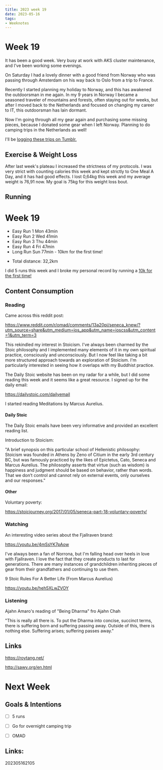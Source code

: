 ```yaml
---
title: 2023 week 19
date: 2023-05-16
tags:
- Weeknotes
---
```


# Week 19

It has been a good week. Very busy at work with AKS cluster maintenance, and I've been working some evenings. 

On Saturday I had a lovely dinner with a good friend from Norway who was passing through Amsterdam on his way back to Oslo from a trip to France. 

Recently I started planning my holiday to Norway, and this has awakened the outdoorsman in me again. In my 9 years in Norway I became a seasoned traveler of mountains and forests, often staying out for weeks, but after I moved back to the Netherlands and focused on changing my career to IT, this outdoorsman has lain dormant. 

Now I'm going through all my gear again and purchasing some missing pieces, because I donated some gear when I left Norway. Planning to do camping trips in the Netherlands as well!

I'll be [logging these trips on Tumblr.](/zet/started-using-tumblr/)

## Exercise & Weight Loss

After last week's plateau I increased the strictness of my protocols. I was very strict with counting calories this week and kept strictly to One Meal A Day, and it has had good effects. I lost 0,64kg this week and my average weight is 76,91 now. My goal is 75kg for this weight loss bout.

## Running

# Week 19

- Easy Run 1 Mon 43min
- Easy Run 2 Wed 41min
- Easy Run 3 Thu 44min
- Easy Run 4 Fri 47min
- Long Run Sun 77min - 10km for the first time!

* Total distance: 32,2km

I did 5 runs this week and I broke my personal record by running a [10k for the first time!](/zet/running-first-10k/)

## Content Consumption

### Reading

Came across this reddit post:

https://www.reddit.com/r/omad/comments/13a20pi/seneca_knew/?utm_source=share&utm_medium=ios_app&utm_name=ioscss&utm_content=1&utm_term=3

This rekindled my interest in Stoicism. I've always been charmed by the Stoic philosophy and I implemented many elements of it in my own spiritual practice, consciously and unconsciously. But I now feel like taking a bit more structured approach towards an exploration of Stoicism. I'm particularly interested in seeing how it overlaps with my Buddhist practice.

The Daily Stoic website has been on my radar for a while, but I did some reading this week and it seems like a great resource. I signed up for the daily email:

https://dailystoic.com/dailyemail

I started reading Meditations by Marcus Aurelius.

#### Daily Stoic

The Daily Stoic emails have been very informative and provided an excellent reading list. 

Introduction to Stoicism:

"A brief synopsis on this particular school of
Hellenistic philosophy: Stoicism was founded in Athens
by Zeno of Citium in the early 3rd century BC, but
was famously practiced by the likes of Epictetus, Cato,
Seneca and Marcus Aurelius. The philosophy asserts
that virtue (such as wisdom) is happiness and judgment
should be based on behavior, rather than words. That
we don’t control and cannot rely on external events,
only ourselves and our responses."

#### Other

Voluntary poverty:

https://stoicjourney.org/2017/01/05/seneca-part-18-voluntary-poverty/

### Watching

An interesting video series about the Fjallraven brand:

https://youtu.be/4mSsYK7pAow

I've always been a fan of Norrona, but I'm falling head over heels in love with Fjallraven. I love the fact that they create products to last for generations. There are many instances of grandchildren inheriting pieces of gear from their grandfathers and continuing to use them. 

9 Stoic Rules For A Better Life (From Marcus Aurelius)

https://youtu.be/heh5XLwZVOY

### Listening

Ajahn Amaro's reading of "Being Dharma" fro Ajahn Chah

"This is really all there is. To put the Dharma into concise, succinct terms, there is suffering born and suffering passing away. Outside of this, there is nothing else. Suffering arises; suffering passes away."

## Links

https://roytang.net/

http://sawv.org/en.html

# Next Week

## Goals & Intentions

- [ ] 5 runs
- [ ] Go for overnight camping trip
- [ ] OMAD


## Links:

202305162105
